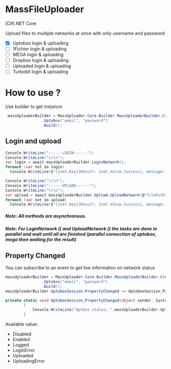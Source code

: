 # MassFileUploader

[C#].NET Core

Upload files to multiple networks at once with only username and password

- [x] Uptobox login & uploading  
- [ ] 1Fichier login & uploading  
- [ ] MEGA login & uploading  
- [ ] Dropbox login & uploading  
- [ ] Uploaded login & uploading  
- [ ] Turbobit login & uploading

# How to use ?

Use builder to get instance:

```c#
 massUploaderBuilder = MassUploader.Core.Builder.MassUploaderBuilder.CreateBuilder()
                .Uptobox("email", "password")
                .Build();
```

## Login and upload

```c#
Console.WriteLine("------LOGIN------");
Console.WriteLine("\r\n");
var login = await massUploaderBuilder.LoginNetwork();
foreach (var net in login)
  Console.WriteLine($"[{net.Key}]Result: {net.Value.Success}, message: {net.Value.Message}");

Console.WriteLine("\r\n");
Console.WriteLine("------UPLOAD------");
Console.WriteLine("\r\n");
var upload = await massUploaderBuilder.Upload.UploadNetwork(@"filePath");
foreach (var net in upload)
  Console.WriteLine($"[{net.Key}]Result: {net.Value.Success}, message: {net.Value.Message}");
```
##### Note: All methods are asynchronous.  
##### Note: For LoginNetwork () and UploadNetwork () the tasks are done in parallel and wait until all are finished (parallel connection of uptobox, mega then waiting for the result)

## Property Changed

You can subscribe to an event to get live information on network status

```c#
massUploaderBuilder = MassUploader.Core.Builder.MassUploaderBuilder.CreateBuilder()
                .Uptobox("email", "password")
                .Build();
massUploaderBuilder.UptoboxSession.PropertyChanged += UptoboxSession_PropertyChanged;
```

```c#
private static void UptoboxSession_PropertyChanged(object sender, System.ComponentModel.PropertyChangedEventArgs e)
        {
            Console.WriteLine("Uptbox status: ",massUploaderBuilder.UptoboxSession.NetworkStatus);
        }
```

Available value:

- Disabled  
- Enabled  
- Logged  
- LoginError  
- Uploaded  
- UploadingError
